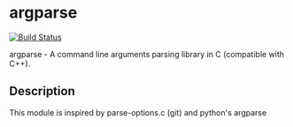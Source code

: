
# argparse

[![Build Status](https://github.com/cofyc/argparse/actions/workflows/ci.yaml/badge.svg?branch=master)](https://github.com/cofyc/argparse/actions/workflows/ci.yaml)

argparse - A command line arguments parsing library in C (compatible with C++).

## Description

This module is inspired by parse-options.c (git) and python's argparse